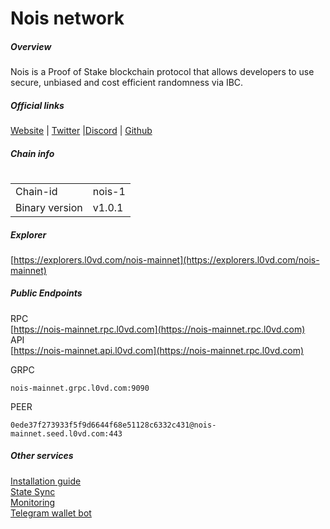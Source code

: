 # Nois network


##### Overview
Nois is a Proof of Stake blockchain protocol that allows developers to use secure, unbiased and cost efficient randomness via IBC.

##### Official links
[Website](https://nois.network/) | [Twitter](https://twitter.com/NoisRNG) |[Discord](https://chat.nois.network/) | [Github](https://github.com/noislabs)

##### Chain info
#
|  |  |
| ------ | ------ |
| Chain-id | nois-1 |
| Binary version | v1.0.1 |

##### Explorer
[https://explorers.l0vd.com/nois-mainnet](https://explorers.l0vd.com/nois-mainnet)

##### Public Endpoints
RPC <br />
[https://nois-mainnet.rpc.l0vd.com](https://nois-mainnet.rpc.l0vd.com) <br />
API <br />
[https://nois-mainnet.api.l0vd.com](https://nois-mainnet.rpc.l0vd.com) <br />

GRPC
```
nois-mainnet.grpc.l0vd.com:9090
```

PEER
```
0ede37f273933f5f9d6644f68e51128c6332c431@nois-mainnet.seed.l0vd.com:443
```

##### Other services
[Installation guide]() <br />
[State Sync]() <br />
[Monitoring]() <br />
[Telegram wallet bot]() <br />

